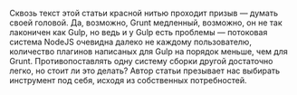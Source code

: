 Сквозь текст этой статьи красной нитью проходит призыв — думать своей головой. Да, возможно, Grunt медленный, возможно, он не так лаконичен как Gulp, но ведь и у Gulp есть проблемы — потоковая система NodeJS очевидна далеко не каждому пользователю, количество плагинов написаных для Gulp на порядок меньше, чем для Grunt. Противопоставлять одну систему сборки другой достаточно легко, но стоит ли это делать? Автор статьи презывает нас выбирать инструмент под себя, исходя из собственных потребностей.
